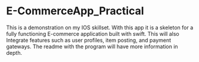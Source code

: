 # E-CommerceApp_Practical
This is a demonstration on my IOS skillset. With this app it is a skeleton for a fully functioning E-commerce application built with swift. This will also Integrate features such as user profiles, item posting, and payment gateways. The readme with the program will have more information in depth.
